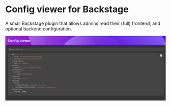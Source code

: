 # Config viewer for Backstage

A small Backstage plugin that allows admins read their (full) frontend, and optional backend configuration.

![Screenshot of the Config viewer plugin](./screenshot.png)
